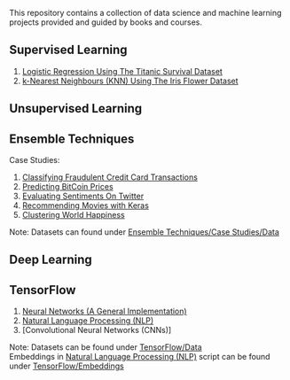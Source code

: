 This repository contains a collection of data science and machine learning projects provided and guided by books and courses.

## Supervised Learning
1) [Logistic Regression Using The Titanic Survival Dataset](https://github.com/EdGoh95/Data-Projects/tree/main/Supervised%20Learning/Logistic%20Regression)
2) [k-Nearest Neighbours (KNN) Using The Iris Flower Dataset](https://github.com/EdGoh95/Data-Projects/tree/main/Supervised%20Learning/K-Nearest%20Neighbours%20(KNN))

## Unsupervised Learning

## Ensemble Techniques
Case Studies: 
1. [Classifying Fraudulent Credit Card Transactions](https://github.com/EdGoh95/Data-Projects/blob/main/Ensemble%20Techniques/Case%20Studies/Credit%20Card%20Fraud%20Detection.py)
2. [Predicting BitCoin Prices](https://github.com/EdGoh95/Data-Projects/blob/main/Ensemble%20Techniques/Case%20Studies/Bitcoin%20Prices%20Predictions.py)
3. [Evaluating Sentiments On Twitter](https://github.com/EdGoh95/Data-Projects/blob/main/Ensemble%20Techniques/Case%20Studies/Sentiment%20Analysis%20Using%20Twitter%20Data.py)
4. [Recommending Movies with Keras](https://github.com/EdGoh95/Data-Projects/blob/main/Ensemble%20Techniques/Case%20Studies/Movie%20Recommendations.py)
5. [Clustering World Happiness](https://github.com/EdGoh95/Data-Projects/blob/main/Ensemble%20Techniques/Case%20Studies/Clustering%20World%20Happiness.py)

Note: Datasets can found under [Ensemble Techniques/Case Studies/Data](https://github.com/EdGoh95/Data-Projects/tree/main/Ensemble%20Techniques/Case%20Studies/Data)

## Deep Learning

## TensorFlow
1) [Neural Networks (A General Implementation)](https://github.com/EdGoh95/Data-Projects/blob/main/TensorFlow/Neural%20Networks.py)
2) [Natural Language Processing (NLP)](https://github.com/EdGoh95/Data-Projects/blob/main/TensorFlow/Natural%20Language%20Processing.py)
3) [Convolutional Neural Networks (CNNs)]

Note: Datasets can be found under [TensorFlow/Data](https://github.com/EdGoh95/Data-Projects/tree/main/TensorFlow/Data) <br />
      Embeddings in [Natural Language Processing (NLP)](https://github.com/EdGoh95/Data-Projects/blob/main/TensorFlow/Natural%20Language%20Processing.py) script can be found under [TensorFlow/Embeddings](https://github.com/EdGoh95/Data-Projects/tree/main/TensorFlow/Embeddings) &nbsp;
